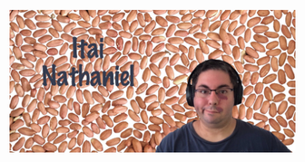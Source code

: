 [![Itai Nathaniel](https://github.com/itainathaniel/itainathaniel/blob/master/peanuts.jpg)](https://it.ai)

